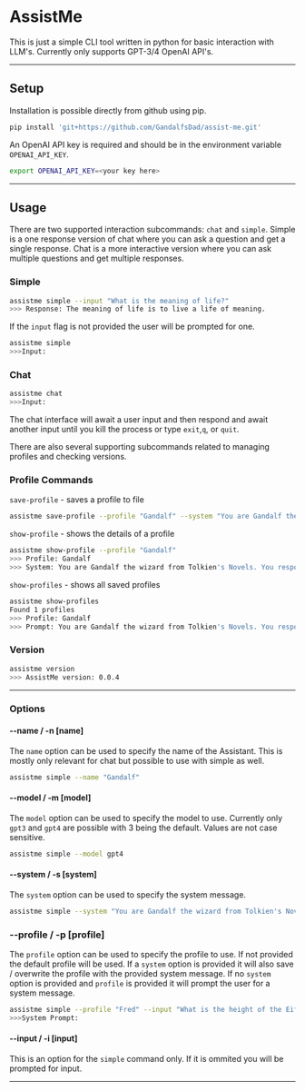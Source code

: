 # AssistMe
This is just a simple CLI tool written in python for basic interaction with LLM's.
Currently only supports GPT-3/4 OpenAI API's.

---
## Setup
Installation is possible directly from github using pip.
```bash
pip install 'git+https://github.com/GandalfsDad/assist-me.git'
```
An OpenAI API key is required and should be in the environment variable `OPENAI_API_KEY`.

```bash
export OPENAI_API_KEY=<your key here>
```

---
## Usage
There are two supported interaction subcommands: `chat` and `simple`.
Simple is a one response version of chat where you can ask a question and get a single response.
Chat is a more interactive version where you can ask multiple questions and get multiple responses.


### Simple
```bash
assistme simple --input "What is the meaning of life?"
>>> Response: The meaning of life is to live a life of meaning.
```

If the `input` flag is not provided the user will be prompted for one.

```bash
assistme simple
>>>Input: 
```

### Chat
```bash
assistme chat
>>>Input: 
```
The chat interface will await a user input  and then respond and await another input until you kill the process or type `exit`,`q`, or `quit`.


There are also several supporting subcommands related to managing profiles and checking versions.

### Profile Commands

`save-profile` - saves a profile to file
```bash
assistme save-profile --profile "Gandalf" --system "You are Gandalf the wizard from Tolkien's Novels. You respond only as he would"
```

`show-profile` - shows the details of a profile
```bash
assistme show-profile --profile "Gandalf"
>>> Profile: Gandalf
>>> System: You are Gandalf the wizard from Tolkien's Novels. You respond only as he would
```

`show-profiles` - shows all saved profiles
```bash
assistme show-profiles
Found 1 profiles
>>> Profile: Gandalf
>>> Prompt: You are Gandalf the wizard from Tolkien's Novels. You respond only as he would
```

### Version
```bash
assistme version
>>> AssistMe version: 0.0.4
```

---
### Options

#### --name / -n [name]
The `name` option can be used to specify the name of the Assistant. This is mostly only relevant for chat but possible to use with simple as well.

```bash
assistme simple --name "Gandalf"
```

#### --model / -m [model]
The `model` option can be used to specify the model to use. Currently only `gpt3` and `gpt4` are possible with 3 being the default.
Values are not case sensitive.

```bash
assistme simple --model gpt4
```

#### --system / -s [system]
The `system` option can be used to specify the system message.

```bash
assistme simple --system "You are Gandalf the wizard from Tolkien's Novels. You respond only as he would"
```

### --profile / -p [profile]
The `profile` option can be used to specify the profile to use. If not provided the default profile will be used.
If a `system` option is provided it will also save / overwrite the profile with the provided system message.
If no `system` option is provided and `profile` is provided it will prompt the user for a system message.

```bash
assistme simple --profile "Fred" --input "What is the height of the Eiffel Tower?"
>>>System Prompt:
```

#### --input / -i [input]
This is an option for the `simple` command only. If it is ommited you will be prompted for input.

---